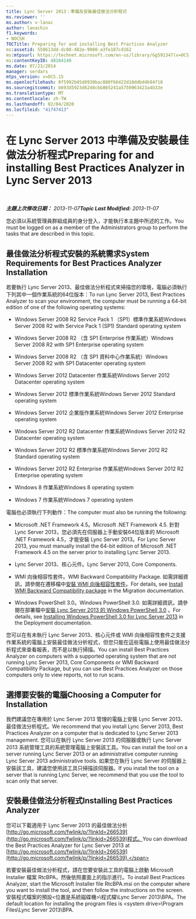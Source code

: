 ```yaml
---
title: Lync Server 2013：準備及安裝最佳做法分析程式
ms.reviewer: ''
ms.author: v-lanac
author: lanachin
f1.keywords:
- NOCSH
TOCTitle: Preparing for and installing Best Practices Analyzer
ms:assetid: 550613dd-dc08-482e-9980-a3fe187cd162
ms:mtpsurl: https://technet.microsoft.com/en-us/library/Gg591347(v=OCS.15)
ms:contentKeyID: 48184149
ms.date: 07/23/2014
manager: serdars
mtps_version: v=OCS.15
ms.openlocfilehash: 8f5992b45d8930bac880f66422d10ddbd4b94f18
ms.sourcegitcommit: b693d5923d6240cbb865241a5750963423a4b33e
ms.translationtype: MT
ms.contentlocale: zh-TW
ms.lasthandoff: 02/04/2020
ms.locfileid: "41747413"
---
```

<div data-xmlns="http://www.w3.org/1999/xhtml">

<div class="topic" data-xmlns="http://www.w3.org/1999/xhtml" data-msxsl="urn:schemas-microsoft-com:xslt" data-cs="http://msdn.microsoft.com/en-us/">

<div data-asp="http://msdn2.microsoft.com/asp">

# <a name="preparing-for-and-installing-best-practices-analyzer-in-lync-server-2013"></a><span data-ttu-id="05afb-102">在 Lync Server 2013 中準備及安裝最佳做法分析程式</span><span class="sxs-lookup"><span data-stu-id="05afb-102">Preparing for and installing Best Practices Analyzer in Lync Server 2013</span></span>

</div>

<div id="mainSection">

<div id="mainBody">

<span> </span>

<span data-ttu-id="05afb-103">_**主題上次修改日期：** 2013-11-07_</span><span class="sxs-lookup"><span data-stu-id="05afb-103">_**Topic Last Modified:** 2013-11-07_</span></span>

<span data-ttu-id="05afb-104">您必須以系統管理員群組成員的身分登入，才能執行本主題中所述的工作。</span><span class="sxs-lookup"><span data-stu-id="05afb-104">You must be logged on as a member of the Administrators group to perform the tasks that are described in this topic.</span></span>

<div>

## <a name="system-requirements-for-best-practices-analyzer-installation"></a><span data-ttu-id="05afb-105">最佳做法分析程式安裝的系統需求</span><span class="sxs-lookup"><span data-stu-id="05afb-105">System Requirements for Best Practices Analyzer Installation</span></span>

<span data-ttu-id="05afb-106">若要執行 Lync Server 2013、最佳做法分析程式來掃描您的環境，電腦必須執行下列其中一個作業系統的64位版本：</span><span class="sxs-lookup"><span data-stu-id="05afb-106">To run Lync Server 2013, Best Practices Analyzer to scan your environment, the computer must be running a 64-bit edition of one of the following operating systems:</span></span>

  - <span data-ttu-id="05afb-107">Windows Server 2008 R2 Service Pack 1 （SP1）標準作業系統</span><span class="sxs-lookup"><span data-stu-id="05afb-107">Windows Server 2008 R2 with Service Pack 1 (SP1) Standard operating system</span></span>

  - <span data-ttu-id="05afb-108">Windows Server 2008 R2 （含 SP1 Enterprise 作業系統）</span><span class="sxs-lookup"><span data-stu-id="05afb-108">Windows Server 2008 R2 with SP1 Enterprise operating system</span></span>

  - <span data-ttu-id="05afb-109">Windows Server 2008 R2 （含 SP1 資料中心作業系統）</span><span class="sxs-lookup"><span data-stu-id="05afb-109">Windows Server 2008 R2 with SP1 Datacenter operating system</span></span>

  - <span data-ttu-id="05afb-110">Windows Server 2012 Datacenter 作業系統</span><span class="sxs-lookup"><span data-stu-id="05afb-110">Windows Server 2012 Datacenter operating system</span></span>

  - <span data-ttu-id="05afb-111">Windows Server 2012 標準作業系統</span><span class="sxs-lookup"><span data-stu-id="05afb-111">Windows Server 2012 Standard operating system</span></span>

  - <span data-ttu-id="05afb-112">Windows Server 2012 企業版作業系統</span><span class="sxs-lookup"><span data-stu-id="05afb-112">Windows Server 2012 Enterprise operating system</span></span>

  - <span data-ttu-id="05afb-113">Windows Server 2012 R2 Datacenter 作業系統</span><span class="sxs-lookup"><span data-stu-id="05afb-113">Windows Server 2012 R2 Datacenter operating system</span></span>

  - <span data-ttu-id="05afb-114">Windows Server 2012 R2 標準作業系統</span><span class="sxs-lookup"><span data-stu-id="05afb-114">Windows Server 2012 R2 Standard operating system</span></span>

  - <span data-ttu-id="05afb-115">Windows Server 2012 R2 Enterprise 作業系統</span><span class="sxs-lookup"><span data-stu-id="05afb-115">Windows Server 2012 R2 Enterprise operating system</span></span>

  - <span data-ttu-id="05afb-116">Windows 8 作業系統</span><span class="sxs-lookup"><span data-stu-id="05afb-116">Windows 8 operating system</span></span>

  - <span data-ttu-id="05afb-117">Windows 7 作業系統</span><span class="sxs-lookup"><span data-stu-id="05afb-117">Windows 7 operating system</span></span>

<span data-ttu-id="05afb-118">電腦也必須執行下列動作：</span><span class="sxs-lookup"><span data-stu-id="05afb-118">The computer must also be running the following:</span></span>

  - <span data-ttu-id="05afb-119">Microsoft .NET Framework 4.5。</span><span class="sxs-lookup"><span data-stu-id="05afb-119">Microsoft .NET Framework 4.5.</span></span> <span data-ttu-id="05afb-120">針對 Lync Server 2013，您必須先在伺服器上手動安裝64位版本的 Microsoft .NET Framework 4.5，才能安裝 Lync Server 2013。</span><span class="sxs-lookup"><span data-stu-id="05afb-120">For Lync Server 2013, you must manually install the 64-bit edition of Microsoft .NET Framework 4.5 on the server prior to installing Lync Server 2013.</span></span>

  - <span data-ttu-id="05afb-121">Lync Server 2013、核心元件。</span><span class="sxs-lookup"><span data-stu-id="05afb-121">Lync Server 2013, Core Components.</span></span>

  - <span data-ttu-id="05afb-122">WMI 向後相容性套件。</span><span class="sxs-lookup"><span data-stu-id="05afb-122">WMI Backward Compatibility Package.</span></span> <span data-ttu-id="05afb-123">如需詳細資訊，請參閱在遷移檔中[安裝 WMI 向後相容性套件](install-wmi-backward-compatibility-package.md)。</span><span class="sxs-lookup"><span data-stu-id="05afb-123">For details, see [Install WMI Backward Compatibility package](install-wmi-backward-compatibility-package.md) in the Migration documentation.</span></span>

  - <span data-ttu-id="05afb-124">Windows PowerShell 3.0。</span><span class="sxs-lookup"><span data-stu-id="05afb-124">Windows PowerShell 3.0.</span></span> <span data-ttu-id="05afb-125">如需詳細資訊，請參閱在部署檔中[安裝 Lync Server 2013 的 Windows PowerShell 3.0](lync-server-2013-installing-windows-powershell-3-0.md) 。</span><span class="sxs-lookup"><span data-stu-id="05afb-125">For details, see [Installing Windows PowerShell 3.0 for Lync Server 2013](lync-server-2013-installing-windows-powershell-3-0.md) in the Deployment documentation.</span></span>

<span data-ttu-id="05afb-126">您可以在有未執行 Lync Server 2013、核心元件或 WMI 向後相容性套件之支援作業系統的電腦上安裝最佳做法分析程式，但您只能在這些電腦上使用最佳做法分析程式來查看報表，而不是以執行掃描。</span><span class="sxs-lookup"><span data-stu-id="05afb-126">You can install Best Practices Analyzer on computers with a supported operating system that are not running Lync Server 2013, Core Components or WMI Backward Compatibility Package, but you can use Best Practices Analyzer on those computers only to view reports, not to run scans.</span></span>

</div>

<div>

## <a name="choosing-a-computer-for-installation"></a><span data-ttu-id="05afb-127">選擇要安裝的電腦</span><span class="sxs-lookup"><span data-stu-id="05afb-127">Choosing a Computer for Installation</span></span>

<span data-ttu-id="05afb-128">我們建議您在專用於 Lync Server 2013 管理的電腦上安裝 Lync Server 2013、最佳做法分析程式。</span><span class="sxs-lookup"><span data-stu-id="05afb-128">We recommend that you install Lync Server 2013, Best Practices Analyzer on a computer that is dedicated to Lync Server 2013 management.</span></span> <span data-ttu-id="05afb-129">您可以在執行 Lync Server 2013 的伺服器或執行 Lync Server 2013 系統管理工具的系統管理電腦上安裝該工具。</span><span class="sxs-lookup"><span data-stu-id="05afb-129">You can install the tool on a server running Lync Server 2013 or an administrative computer running Lync Server 2013 administrative tools.</span></span> <span data-ttu-id="05afb-130">如果您在執行 Lync Server 的伺服器上安裝該工具，建議您使用該工具只掃描該伺服器。</span><span class="sxs-lookup"><span data-stu-id="05afb-130">If you install the tool on a server that is running Lync Server, we recommend that you use the tool to scan only that server.</span></span>

</div>

<div>

## <a name="installing-best-practices-analyzer"></a><span data-ttu-id="05afb-131">安裝最佳做法分析程式</span><span class="sxs-lookup"><span data-stu-id="05afb-131">Installing Best Practices Analyzer</span></span>

<span data-ttu-id="05afb-132">您可以下載適用于 Lync Server 2013 的最佳做法分析[http://go.microsoft.com/fwlink/p/?linkId=266539](http://go.microsoft.com/fwlink/p/?linkid=266539)程式。</span><span class="sxs-lookup"><span data-stu-id="05afb-132">You can download the Best Practices Analyzer for Lync Server 2013 at [http://go.microsoft.com/fwlink/p/?linkId=266539](http://go.microsoft.com/fwlink/p/?linkid=266539).</span></span>

<span data-ttu-id="05afb-133">若要安裝最佳做法分析程式，請在您要安裝此工具的電腦上啟動 Microsoft Installer 檔案 RtcBPA，然後依照畫面上的指示進行。</span><span class="sxs-lookup"><span data-stu-id="05afb-133">To install Best Practices Analyzer, start the Microsoft Installer file RtcBPA.msi on the computer where you want to install the tool, and then follow the instructions on the screen.</span></span> <span data-ttu-id="05afb-134">安裝程式檔案的預設\<位置是系統磁碟機\>\\程式檔\\Lync Server 2013\\BPA。</span><span class="sxs-lookup"><span data-stu-id="05afb-134">The default location for installing the program files is \<system drive\>\\Program Files\\Lync Server 2013\\BPA.</span></span>

</div>

</div>

<span> </span>

</div>

</div>

</div>

